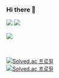 ### Hi there 👋

<!--
**seojongfeel/seojongfeel** is a ✨ _special_ ✨ repository because its `README.md` (this file) appears on your GitHub profile.

Here are some ideas to get you started:

- 🔭 I’m currently working on ...
- 🌱 I’m currently learning ...
- 👯 I’m looking to collaborate on ...
- 🤔 I’m looking for help with ...
- 💬 Ask me about ...
- 📫 How to reach me: ...
- 😄 Pronouns: ...
- ⚡ Fun fact: ...
-->

<img src="https://img.shields.io/badge/Firebase-FFCA28?style=flat-square&logo=firebase&logoColor=white"/>
<a href="https://velog.io/@seondal"><img src="https://img.shields.io/badge/Velog-3DDC84?style=flat-square&logo=Blogger&logoColor=white"/></a>
<br><br><a href="https://hits.seeyoufarm.com"><img src="https://hits.seeyoufarm.com/api/count/incr/badge.svg?url=https%3A%2F%2Fgithub.com%2Fseojongfeel%2Fhit-counter&count_bg=%2379C83D&title_bg=%23555555&icon=&icon_color=%23E7E7E7&title=hits&edge_flat=false"/></a>

<br><br>
[![Solved.ac
프로필](http://mazassumnida.wtf/api/v2/generate_badge?boj=seojongfeel)](https://solved.ac/seojongfeel)
<br>
[![Solved.ac
프로필](http://mazassumnida.wtf/api/mini/generate_badge?boj={seojongfeel})](https://solved.ac/{seojongfeel})
